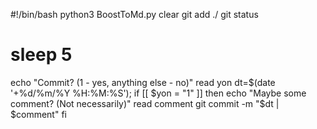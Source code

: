 #!/bin/bash
python3 BoostToMd.py
clear
git add ./
git status
# sleep 5
echo "Commit? (1 - yes, anything else - no)"
read yon
dt=$(date '+%d/%m/%Y %H:%M:%S');
if [[ $yon = "1" ]]
then
	echo "Maybe some comment? (Not necessarily)"
	read comment
	git commit -m "$dt | $comment"
fi

